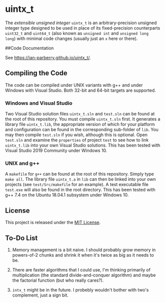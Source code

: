 # uintx_t

The *extensible unsigned integer* `uintx_t` is an arbitrary-precision
unsigned integer type designed to be used in place of its fixed-precision
counterparts `uint32_t` and `uint64_t` (also known as `unsigned int` and 
`unsigned long long`) with minimal code changes (usually just an `x` here or there).

##Code Documentation

See https://ian-parberry.github.io/uintx_t/.

## Compiling the Code

The code can be compiled under UNIX variants with g++ and under Windows
with Visual Studio. Both 32-bit and 64-bit targets are supported. 

### Windows and Visual Studio

Two Visual Studio solution files `uintx_t.sln` and `test.sln`
can be found at the root of this repository.
 You must compile `uintx_t.sln` first. It generates
a library file `uintx_t.lib`, the appropriate version of which for your platform and
configuration can be found in the corresponding sub-folder of `lib`.
You may then compile `test.sln` if you wish, although this is optional.
Open `test.sln` and examine the `properties` of project `test` to see how
to link `uintx_t.lib` into your own Visual Studio solutions.
This has been tested with Visual Studio 2019 Community under Windows 10.

### UNIX and g++

A `makefile` for `g++` can be found at the root of this repository. Simply type `make all`.
The library file `uintx_t.a` in `lib` can then be linked into your own projects
(see `test/Src/makefile` for an example).
A test executable file `test.exe` will also be found in the root directory. 
This has been tested with g++ 7.4 on the Ubuntu 18.04.1 subsystem under Windows 10.

## License

This project is released under the [MIT License](https://github.com/Ian-Parberry/Tourney/blob/master/LICENSE).

## To-Do List

1. Memory management is a bit naive. I should probably grow memory in powers-of-2 chunks and shrink it when it's twice as big as it needs to be.

2. There are faster algorithms that I could use, I'm thinking primarily of multiplication (the standard divide-and-conquer algorithm) and maybe the factorial function (but who really cares?).

3. `intx_t` might be in the future. I probebly wouldn't bother with two's complement, just a sign bit.